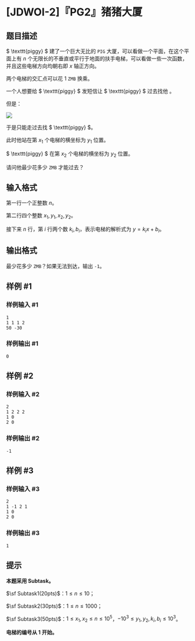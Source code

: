 # [JDWOI-2]『PG2』猪猪大厦

## 题目描述

$ \texttt{piggy} $ 建了一个巨大无比的 $\texttt {PIG}$ 大厦，可以看做一个平面，在这个平面上有 $n$ 个无限长的不垂直或平行于地面的扶手电梯，可以看做一些一次函数，并且这些电梯方向均朝右即 $x$ 轴正方向。

两个电梯的交汇点可以花 $1 \ \texttt{ZMB}$ 换乘。

一个人想要给  $ \texttt{piggy} $ 发短信让 $ \texttt{piggy} $ 过去找他 。

但是：

![](https://cdn.luogu.com.cn/upload/image_hosting/m2hw7oer.png)

于是只能走过去找 $ \texttt{piggy} $。

此时他站在第 $x_1$ 个电梯的横坐标为 $y_1$ 位置。

$ \texttt{piggy} $ 在第 $x_2$ 个电梯的横坐标为 $y_2$ 位置。

请问他最少花多少 $\texttt{ZMB}$ 才能过去？



## 输入格式

第一行一个正整数 $n$。

第二行四个整数 $x_1,y_1,x_2,y_2$。

接下来 $n$ 行，第 $i$ 行两个数 $k_i,b_i$，表示电梯的解析式为 $y=k_ix+b_i$。

## 输出格式

最少花多少 $\texttt{ZMB}$？如果无法到达，输出 `-1`。

## 样例 #1

### 样例输入 #1
```
1
1 1 1 2
50 -30
```

### 样例输出 #1

```
0
```

## 样例 #2

### 样例输入 #2
```
2
1 2 2 2
1 0
2 0
```

### 样例输出 #2

```
-1
```

## 样例 #3

### 样例输入 #3
```
2
1 -1 2 1
1 0
2 0
```

### 样例输出 #3

```
1
```

## 提示

**本题采用 Subtask。**

$\sf Subtask1(20pts)$：$1 \le n \le 10$；

$\sf Subtask2(30pts)$：$1 \le n\le 1000$；

$\sf Subtask3(50pts)$：$1 \le x_1,x_2 \le n\le 10^5$，$-10^3 \le y_1,y_2,k_i,b_i \le 10^3$。

**电梯的编号从 1 开始。**
